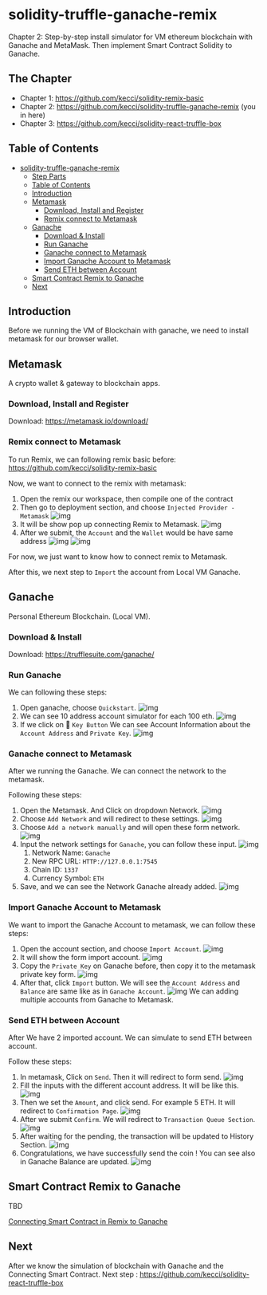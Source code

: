 # solidity-truffle-ganache-remix

Chapter 2: Step-by-step install simulator for VM ethereum blockchain with Ganache and MetaMask. Then implement Smart Contract Solidity to Ganache.

## The Chapter
- Chapter 1: https://github.com/kecci/solidity-remix-basic
- Chapter 2: https://github.com/kecci/solidity-truffle-ganache-remix  (you in here)
- Chapter 3: https://github.com/kecci/solidity-react-truffle-box

## Table of Contents
- [solidity-truffle-ganache-remix](#solidity-truffle-ganache-remix)
  - [Step Parts](#step-parts)
  - [Table of Contents](#table-of-contents)
  - [Introduction](#introduction)
  - [Metamask](#metamask)
    - [Download, Install and Register](#download-install-and-register)
    - [Remix connect to Metamask](#remix-connect-to-metamask)
  - [Ganache](#ganache)
    - [Download \& Install](#download--install)
    - [Run Ganache](#run-ganache)
    - [Ganache connect to Metamask](#ganache-connect-to-metamask)
    - [Import Ganache Account to Metamask](#import-ganache-account-to-metamask)
    - [Send ETH between Account](#send-eth-between-account)
  - [Smart Contract Remix to Ganache](#smart-contract-remix-to-ganache)
  - [Next](#next)


## Introduction
Before we running the VM of Blockchain with ganache, we need to install metamask for our browser wallet.

## Metamask
A crypto wallet & gateway to blockchain apps.

### Download, Install and Register
Download: https://metamask.io/download/

### Remix connect to Metamask
To run Remix, we can following remix basic before: https://github.com/kecci/solidity-remix-basic

Now, we want to connect to the remix with metamask:
1. Open the remix our workspace, then compile one of the contract
2. Then go to deployment section, and choose `Injected Provider - Metamask` ![img](assets/remix-environment.png)
3. It will be show pop up connecting Remix to Metamask. ![img](assets/remix-connect-metamask.png)
4. After we submit, the `Account` and the `Wallet` would be have same address ![img](assets/remix-connected-account.png) ![img](assets/remix-connected-metamask.png)

For now, we just want to know how to connect remix to Metamask. 

After this, we next step to `Import` the account from Local VM Ganache.

## Ganache
Personal Ethereum Blockchain. (Local VM).

### Download & Install
Download: https://trufflesuite.com/ganache/

### Run Ganache
We can following these steps:
1. Open ganache, choose `Quickstart`. ![img](assets/ganache-launch.png)
2. We can see 10 address account simulator for each 100 eth. ![img](assets/ganache-account.png)
3. If we click on :key: `Key Button` We can see Account Information about the `Account Address` and `Private Key`. ![img](assets/ganache-account-info.png)

### Ganache connect to Metamask

After we running the Ganache. We can connect the network to the metamask.

Following these steps:
1. Open the Metamask. And Click on dropdown Network. ![img](assets/metamask-networks.png)
2. Choose `Add Network` and will redirect to these settings. ![img](assets/metamask-network-config.png)
3. Choose `Add a network manually` and will open these form network. ![img](assets/metamask-add-network-manually.png)
4. Input the network settings for `Ganache`, you can follow these input. ![img](assets/metamask-add-network-ganache.png)
   1.  Network Name: `Ganache`
   2.  New RPC URL: `HTTP://127.0.0.1:7545`
   3.  Chain ID: `1337`
   4.  Currency Symbol: `ETH`
5. Save, and we can see the Network Ganache already added. ![img](assets/metamask-network-ganache.png)

### Import Ganache Account to Metamask
We want to import the Ganache Account to metamask, we can follow these steps:
1. Open the account section, and choose `Import Account`. ![img](assets/metamask-import-account.png)
2. It will show the form import account. ![img](assets/metamask-form-account.png)
3. Copy the `Private Key` on Ganache before, then copy it to the metamask private key form. ![img](assets/ganache-account-info.png)
4. After that, click `Import` button. We will see the `Account Address` and `Balance` are same like as in `Ganache Account`. ![img](assets/metamask-ganache-account-imported.png) We can adding multiple accounts from Ganache to Metamask.

### Send ETH between Account
After We have 2 imported account. We can simulate to send ETH between account.

Follow these steps:
1. In metamask, Click on `Send`. Then it will redirect to form send. ![img](assets/metamask-send.png)
2. Fill the inputs with the different account address. It will be like this. ![img](assets/metamask-send-to-account-3.png)
3. Then we set the `Amount`, and click send. For example 5 ETH. It will redirect to `Confirmation Page`. ![img](assets/metamask-send-confirmation.png)
4. After we submit `Confirm`. We will redirect to `Transaction Queue Section`. ![img](assets/metamask-transaction-queue.png) 
5. After waiting for the pending, the transaction will be updated to History Section. ![img](assets/metamask-transaction-history.png)
6. Congratulations, we have successfully send the coin ! You can see also in Ganache Balance are updated. ![img](assets/ganache-after-transaction.png)

## Smart Contract Remix to Ganache

TBD

[Connecting Smart Contract in Remix to Ganache](https://www.youtube.com/watch?v=fRl2UA4S6dE&list=PLH1gH0TmFBBhvZi4kEqU6kCjyv_y8qBae&index=34)

## Next 
After we know the simulation of blockchain with Ganache and the Connecting Smart Contract. Next step : https://github.com/kecci/solidity-react-truffle-box

